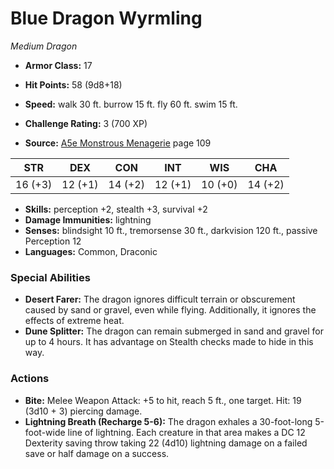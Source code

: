 # Blue Dragon Wyrmling

*Medium* *Dragon*

- **Armor Class:** 17
- **Hit Points:** 58 (9d8+18)
- **Speed:** walk 30 ft. burrow 15 ft. fly 60 ft. swim 15 ft.

- **Challenge Rating:** 3 (700 XP)
- **Source:** [A5e Monstrous Menagerie](https://enpublishingrpg.com/products/level-up-monstrous-menagerie-a5e) page 109

| STR | DEX | CON | INT | WIS | CHA |
| --- | --- | --- | --- | --- | --- |
| 16 (+3) | 12 (+1) | 14 (+2) | 12 (+1) | 10 (+0) | 14 (+2) |

- **Skills:** perception +2, stealth +3, survival +2
- **Damage Immunities:** lightning
- **Senses:** blindsight 10 ft., tremorsense 30 ft., darkvision 120 ft., passive Perception 12
- **Languages:** Common, Draconic

### Special Abilities

- **Desert Farer:** The dragon ignores difficult terrain or obscurement caused by sand or gravel, even while flying. Additionally, it ignores the effects of extreme heat.
- **Dune Splitter:** The dragon can remain submerged in sand and gravel for up to 4 hours. It has advantage on Stealth checks made to hide in this way.

### Actions

- **Bite:** Melee Weapon Attack: +5 to hit, reach 5 ft., one target. Hit: 19 (3d10 + 3) piercing damage.
- **Lightning Breath (Recharge 5-6):** The dragon exhales a 30-foot-long  5-foot-wide line of lightning. Each creature in that area makes a DC 12 Dexterity saving throw  taking 22 (4d10) lightning damage on a failed save or half damage on a success.


